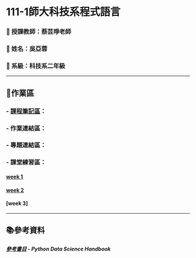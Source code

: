 
# 111-1師大科技系程式語言
### 👩 授課教師：蔡芸琤老師
### 🦕 姓名：吳亞蓉
### 🦁 系級：科技系二年級
--------------------
## 📃作業區

### - [課程筆記區](https://docs.google.com/document/d/1EKK-1l7MgIeq1OZ5F1fcGJwqpsR4wyJfoSrK1jw0ZrA/edit)：

### - 作業連結區：

### - 專題連結區：

### - 課堂練習區：
#### [week 1](https://github.com/Ya-Rong/PL/tree/main/week1_220908)
#### [week 2](https://github.com/Ya-Rong/PL/tree/main/week2_220915)
#### [week 3]

--------------------
## 📚參考資料
##### [參考書目](https://jakevdp.github.io/PythonDataScienceHandbook/) - Python Data Science Handbook